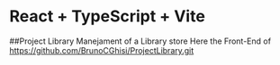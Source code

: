# React + TypeScript + Vite

##Project Library
Manejament of a Library store
Here the Front-End of https://github.com/BrunoCGhisi/ProjectLibrary.git
